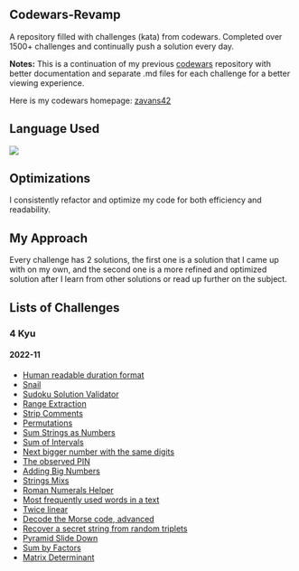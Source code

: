 ## Codewars-Revamp

A repository filled with challenges (kata) from codewars. Completed over 1500+ challenges and continually push a solution every day.

**Notes:** This is a continuation of my previous [codewars](https://github.com/zavans42/Codewars) repository with better documentation and separate .md files for each challenge for a better viewing experience. 

Here is my codewars homepage: [zavans42](https://www.codewars.com/users/zavans42)

## Language Used

<img src="https://img.shields.io/static/v1?label=|&message=JAVASCRIPT&color=3c7f5d&style=plastic&logo=javascript"/>

## Optimizations

I consistently refactor and optimize my code for both efficiency and readability. 

## My Approach

Every challenge has 2 solutions, the first one is a solution that I came up with on my own, and the second one is a more refined and optimized solution after I learn from other solutions or read up further on the subject.

## Lists of Challenges

### 4 Kyu

#### 2022-11
* [Human readable duration format](codewars/4kyu//2022-11/2022-11-01.md)
* [Snail](codewars/4kyu//2022-11/2022-11-02.md)
* [Sudoku Solution Validator](codewars/4kyu//2022-11/2022-11-03.md)
* [Range Extraction](codewars/4kyu//2022-11/2022-11-04.md)
* [Strip Comments](codewars/4kyu//2022-11/2022-11-05.md)
* [Permutations](codewars/4kyu//2022-11/2022-11-06.md)
* [Sum Strings as Numbers](codewars/4kyu//2022-11/2022-11-07.md)
* [Sum of Intervals](codewars/4kyu//2022-11/2022-11-08.md)
* [Next bigger number with the same digits](codewars/4kyu//2022-11/2022-11-09.md)
* [The observed PIN](codewars/4kyu//2022-11/2022-11-10.md)
* [Adding Big Numbers](codewars/4kyu//2022-11/2022-11-11.md)
* [Strings Mixs](codewars/4kyu//2022-11/2022-11-12.md)
* [Roman Numerals Helper](codewars/4kyu//2022-11/2022-11-13.md)
* [Most frequently used words in a text](codewars/4kyu//2022-11/2022-11-14.md)
* [Twice linear](codewars/4kyu//2022-11/2022-11-15.md)
* [Decode the Morse code, advanced](codewars/4kyu//2022-11/2022-11-16.md)
* [Recover a secret string from random triplets](codewars/4kyu//2022-11/2022-11-17.md)
* [Pyramid Slide Down](codewars/4kyu//2022-11/2022-11-18.md)
* [Sum by Factors](codewars/4kyu//2022-11/2022-11-19.md)
* [Matrix Determinant](codewars/4kyu//2022-11/2022-11-20.md)